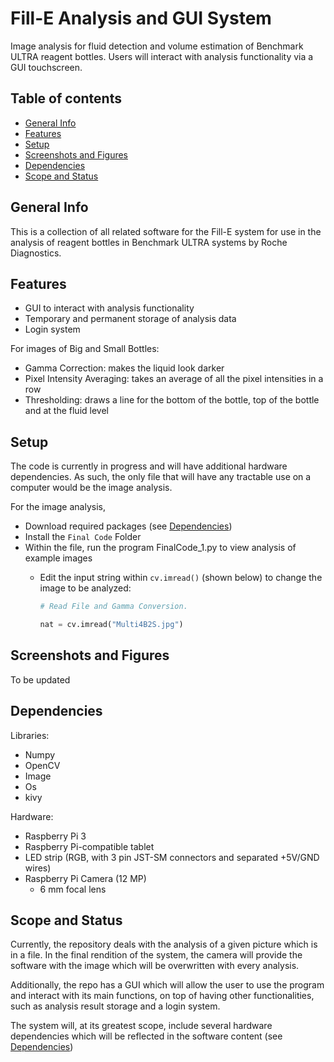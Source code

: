 # Fill-E Analysis and GUI System

Image analysis for fluid detection and volume estimation of Benchmark ULTRA reagent bottles. Users will interact with analysis functionality via a GUI touchscreen.

## Table of contents
* [General Info](#general-info)
* [Features](#features)
* [Setup](#setup)
* [Screenshots and Figures](#screenshots-and-figures)
* [Dependencies](#dependencies)
* [Scope and Status](#scope-and-status)

## General Info
This is a collection of all related software for the Fill-E system for use in the analysis of reagent bottles in Benchmark ULTRA systems by Roche Diagnostics. 

## Features
- GUI to interact with analysis functionality
- Temporary and permanent storage of analysis data
- Login system

For images of Big and Small Bottles:
- Gamma Correction: makes the liquid look darker
- Pixel Intensity Averaging: takes an average of all the pixel intensities in a row
- Thresholding: draws a line for the bottom of the bottle, top of the bottle and at the fluid level

## Setup
The code is currently in progress and will have additional hardware dependencies. As such, the only file that will have any tractable use on a computer would be the image analysis.

For the image analysis,

- Download required packages (see [Dependencies](#dependencies))
- Install the `Final Code` Folder
- Within the file, run the program FinalCode_1.py to view analysis of example images
  - Edit the input string within `cv.imread()` (shown below) to change the image to be analyzed:

	```python
	# Read File and Gamma Conversion.

	nat = cv.imread("Multi4B2S.jpg")
	```

## Screenshots and Figures
To be updated
## Dependencies
Libraries:
- Numpy
- OpenCV
- Image
- Os
- kivy

Hardware:
- Raspberry Pi 3
- Raspberry Pi-compatible tablet
- LED strip (RGB, with 3 pin JST-SM connectors and separated +5V/GND wires)
- Raspberry Pi Camera (12 MP)
	- 6 mm focal lens

## Scope and Status
Currently, the repository deals with the analysis of a given picture which is in a file. In the final rendition of the system, the camera will provide the software with the image which will be overwritten with every analysis.

Additionally, the repo has a GUI which will allow the user to use the program and interact with its main functions, on top of having other functionalities, such as analysis result storage and a login system. 

The system will, at its greatest scope, include several hardware dependencies which will be reflected in the software content (see [Dependencies](#dependencies))
